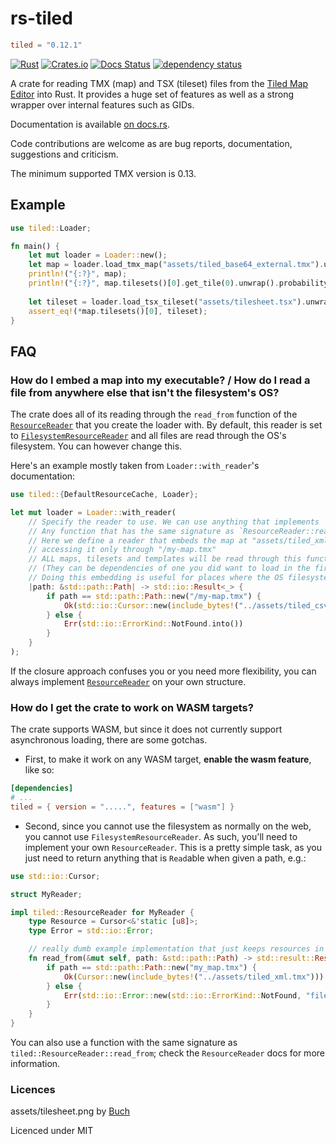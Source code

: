 # rs-tiled
```toml
tiled = "0.12.1"
```

[![Rust](https://github.com/mapeditor/rs-tiled/actions/workflows/rust.yml/badge.svg)](https://github.com/mapeditor/rs-tiled/actions/workflows/rust.yml)
[![Crates.io](https://img.shields.io/crates/v/tiled.svg)](https://crates.io/crates/tiled)
[![Docs Status](https://docs.rs/tiled/badge.svg)](https://docs.rs/tiled)
[![dependency status](https://deps.rs/crate/tiled/latest/status.svg)](https://deps.rs/crate/tiled)

A crate for reading TMX (map) and TSX (tileset) files from the [Tiled Map Editor](http://www.mapeditor.org/) into Rust.
It provides a huge set of features as well as a strong wrapper over internal features such as GIDs.

Documentation is available [on docs.rs](https://docs.rs/tiled/).

Code contributions are welcome as are bug reports, documentation, suggestions and criticism.

The minimum supported TMX version is 0.13.

## Example

```rust
use tiled::Loader;

fn main() {
    let mut loader = Loader::new();
    let map = loader.load_tmx_map("assets/tiled_base64_external.tmx").unwrap();
    println!("{:?}", map);
    println!("{:?}", map.tilesets()[0].get_tile(0).unwrap().probability);
    
    let tileset = loader.load_tsx_tileset("assets/tilesheet.tsx").unwrap();
    assert_eq!(*map.tilesets()[0], tileset);
}

```

## FAQ
### How do I embed a map into my executable? / How do I read a file from anywhere else that isn't the filesystem's OS?
The crate does all of its reading through the `read_from` function of the [`ResourceReader`](https://docs.rs/tiled/latest/tiled/trait.ResourceReader.html) that you create the loader with. By default, this reader is set to [`FilesystemResourceReader`](https://docs.rs/tiled/latest/tiled/struct.FilesystemResourceReader.html) and all files are read through the OS's filesystem. You can however change this.

Here's an example mostly taken from `Loader::with_reader`'s documentation:
```rust
use tiled::{DefaultResourceCache, Loader};

let mut loader = Loader::with_reader(
    // Specify the reader to use. We can use anything that implements `ResourceReader`, e.g. FilesystemResourceReader.
    // Any function that has the same signature as `ResourceReader::read_from` also implements it.
    // Here we define a reader that embeds the map at "assets/tiled_xml.csv" into the executable, and allow
    // accessing it only through "/my-map.tmx"
    // ALL maps, tilesets and templates will be read through this function, even if you don't explicitly load them
    // (They can be dependencies of one you did want to load in the first place).
    // Doing this embedding is useful for places where the OS filesystem is not available (e.g. WASM applications).
    |path: &std::path::Path| -> std::io::Result<_> {
        if path == std::path::Path::new("/my-map.tmx") {
            Ok(std::io::Cursor::new(include_bytes!("../assets/tiled_csv.tmx")))
        } else {
            Err(std::io::ErrorKind::NotFound.into())
        }
    }
);
```
If the closure approach confuses you or you need more flexibility, you can always implement [`ResourceReader`](https://docs.rs/tiled/latest/tiled/trait.ResourceReader.html) on your own structure.

### How do I get the crate to work on WASM targets?
The crate supports WASM, but since it does not currently support asynchronous loading, there are some gotchas.

- First, to make it work on any WASM target, **enable the wasm feature**, like so:
```toml
[dependencies]
# ...
tiled = { version = ".....", features = ["wasm"] }
```

- Second, since you cannot use the filesystem as normally on the web, you cannot use `FilesystemResourceReader`. As such,
you'll need to implement your own `ResourceReader`. This is a pretty simple task, as you just need to return anything
that is `Read`able when given a path, e.g.:
```rust
use std::io::Cursor;

struct MyReader;

impl tiled::ResourceReader for MyReader {
    type Resource = Cursor<&'static [u8]>;
    type Error = std::io::Error;

    // really dumb example implementation that just keeps resources in memory
    fn read_from(&mut self, path: &std::path::Path) -> std::result::Result<Self::Resource, Self::Error> {
        if path == std::path::Path::new("my_map.tmx") {
            Ok(Cursor::new(include_bytes!("../assets/tiled_xml.tmx")))
        } else {
            Err(std::io::Error::new(std::io::ErrorKind::NotFound, "file not found"))
        }
    }
}
```
You can also use a function with the same signature as `tiled::ResourceReader::read_from`; check the
`ResourceReader` docs for more information.

### Licences

assets/tilesheet.png by [Buch](https://opengameart.org/content/sci-fi-interior-tiles)

Licenced under MIT
